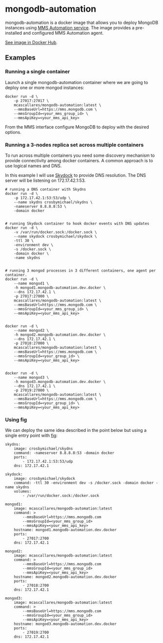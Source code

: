 mongodb-automation
==================

mongodb-automation is a docker image that allows you to deploy MongoDB instances using [MMS Automation service](https://mms.mongodb.com). The image provides a pre-installed and configured MMS Automation agent.

[See image in Docker Hub](https://registry.hub.docker.com/u/mcascallares/mongodb-automation/).


Examples
--------

### Running a single container

Launch a single mongodb-automation container where we are going to deploy one or more mongod instances:

    docker run -d \
        -p 27017:27017 \
        mcascallares/mongodb-automation:latest \
        --mmsBaseUrl=https://mms.mongodb.com \
        --mmsGroupId=<your_mms_group_id> \
        --mmsApiKey=<your_mms_api_key>


From the MMS interface configure MongoDB to deploy with the desired options.




### Running a 3-nodes replica set across multiple containers

To run across multiple containers you need some discovery mechanism to provide connectivity among docker containers. A common approach is to use logical names and DNS.

In this example I will use [Skydock](https://github.com/crosbymichael/skydock) to provide DNS resolution. The DNS server will be listening on 172.17.42.1:53.

    # running a DNS container with Skydns
    docker run -d \
        -p 172.17.42.1:53:53/udp \
        --name skydns crosbymichael/skydns \
        -nameserver 8.8.8.8:53 \
        -domain docker


    # running Skydock container to hook docker events with DNS updates
    docker run -d \
        -v /var/run/docker.sock:/docker.sock \
        --name skydock crosbymichael/skydock \
        -ttl 30 \
        -environment dev \
        -s /docker.sock \
        -domain docker \
        -name skydns


    # running 3 mongod processes in 3 different containers, one agent per container.
    docker run -d \
        --name mongod1 \
        -h mongod1.mongodb-automation.dev.docker \
        --dns 172.17.42.1 \
        -p 27017:27000 \
        mcascallares/mongodb-automation:latest \
        --mmsBaseUrl=https://mms.mongodb.com \
        --mmsGroupId=<your_mms_group_id> \
        --mmsApiKey=<your_mms_api_key>


    docker run -d \
        --name mongod2 \
        -h mongod2.mongodb-automation.dev.docker \
        --dns 172.17.42.1 \
        -p 27018:27000 \
        mcascallares/mongodb-automation:latest \
        --mmsBaseUrl=https://mms.mongodb.com \
        --mmsGroupId=<your_group_id> \
        --mmsApiKey=<your_mms_api_key>


    docker run -d \
        --name mongod3 \
        -h mongod3.mongodb-automation.dev.docker \
        --dns 172.17.42.1 \
        -p 27019:27000 \
        mcascallares/mongodb-automation:latest \
        --mmsBaseUrl=https://mms.mongodb.com \
        --mmsGroupId=<your_group_id> \
        --mmsApiKey=<your_mms_api_key>





### Using fig

We can deploy the same idea described in the point below but using a single entry point with [fig](http://www.fig.sh):


    skydns:
        image: crosbymichael/skydns
        command: -nameserver 8.8.8.8:53 -domain docker
        ports:
            - 172.17.42.1:53:53/udp
        dns: 172.17.42.1

    skydock:
        image: crosbymichael/skydock
        command: -ttl 30 -environment dev -s /docker.sock -domain docker -name skydns
        volumes:
            - /var/run/docker.sock:/docker.sock

    mongod1:
        image: mcascallares/mongodb-automation:latest
        command: >
            --mmsBaseUrl=https://mms.mongodb.com
            --mmsGroupId=<your_mms_group_id>
            --mmsApiKey=<your_mms_api_key>
        hostname: mongod1.mongodb-automation.dev.docker
        ports:
            - 27017:2700
        dns: 172.17.42.1

    mongod2:
        image: mcascallares/mongodb-automation:latest
        command: >
            --mmsBaseUrl=https://mms.mongodb.com
            --mmsGroupId=<your_mms_group_id>
            --mmsApiKey=<your_mms_api_key>
        hostname: mongod2.mongodb-automation.dev.docker
        ports:
            - 27018:2700
        dns: 172.17.42.1

    mongod3:
        image: mcascallares/mongodb-automation:latest
        command: >
            --mmsBaseUrl=https://mms.mongodb.com
            --mmsGroupId=<your_mms_group_id>
            --mmsApiKey=<your_mms_api_key>
        hostname: mongod3.mongodb-automation.dev.docker
        ports:
            - 27019:2700
        dns: 172.17.42.1
